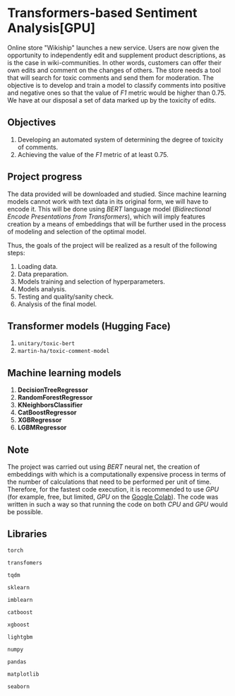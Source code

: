 # Transformers-based Sentiment Analysis[GPU]

Online store "Wikiship" launches a new service. Users are now given the opportunity to independently edit and supplement product descriptions, as is the case in wiki-communities. In other words, customers can offer their own edits and comment on the changes of others. The store needs a tool that will search for toxic comments and send them for moderation. The objective is to develop and train a model to classify comments into positive and negative ones so that the value of *F1* metric would be higher than 0.75. We have at our disposal a set of data marked up by the toxicity of edits.

## Objectives

1. Developing an automated system of determining the degree of toxicity of comments.
2. Achieving the value of the *F1* metric of at least 0.75.

## Project progress

The data provided will be downloaded and studied. Since machine learning models cannot work with text data in its original form, we will have to encode it. This will be done using *BERT* language model (*Bidirectional Encode Presentations from Transformers*), which will imply features creation by a means of embeddings that will be further used in the process of modeling and selection of the optimal model.

Thus, the goals of the project will be realized as a result of the following steps:

1. Loading data.
2. Data preparation.
3. Models training and selection of hyperparameters.
4. Models analysis.
5. Testing and quality/sanity check.
6. Analysis of the final model.

## Transformer models (Hugging Face)

1. `unitary/toxic-bert`
2. `martin-ha/toxic-comment-model`

## Machine learning models 

1. **DecisionTreeRegressor**
2. **RandomForestRegressor**
3. **KNeighborsClassifier**
4. **CatBoostRegressor**
5. **XGBRegressor**
6. **LGBMRegressor**

## Note

The project was carried out using *BERT* neural net, the creation of embeddings with which is a computationally expensive process in terms of the number of calculations that need to be performed per unit of time. Therefore, for the fastest code execution, it is recommended to use *GPU* (for example, free, but limited, *GPU* on the [Google Colab](https://colab.research.google.com/)). The code was written in such a way so that running the code on both *CPU* and *GPU* would be possible.

## Libraries

`torch`

`transfomers`

`tqdm`

`sklearn`

`imblearn`

`catboost`

`xgboost`

`lightgbm`

`numpy`

`pandas`

`matplotlib`

`seaborn`
